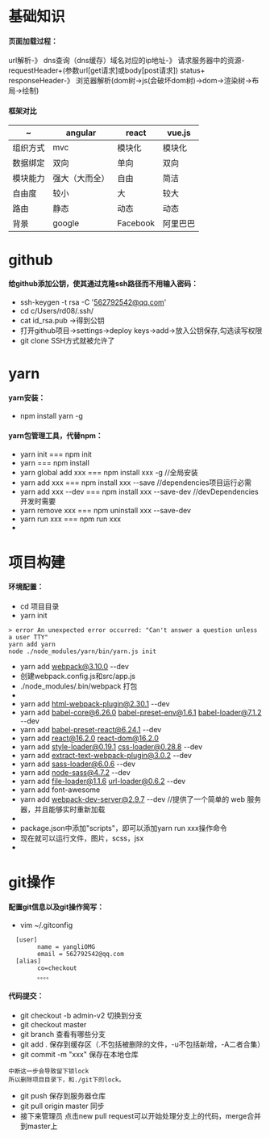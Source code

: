 # 基础知识
#### 页面加载过程：
url解析-》
dns查询（dns缓存）域名对应的ip地址-》
请求服务器中的资源-
requestHeader+(参数url[get请求]或body[post请求])
status+ responseHeader-》
浏览器解析(dom树->js(会破坏dom树)->dom->渲染树->布局->绘制)

#### 框架对比
~|angular|react|vue.js
-|-|-|-
组织方式   | mvc            | 模块化    |  模块化
数据绑定   | 双向           | 单向      |  双向
模块能力   | 强大（大而全）  | 自由      |  简洁
自由度     | 较小           | 大        |  较大
路由       | 静态           | 动态      |  动态
背景       |  google        | Facebook |  阿里巴巴

# github
#### 给github添加公钥，使其通过克隆ssh路径而不用输入密码：
* ssh-keygen -t rsa -C '562792542@qq.com'
* cd c/Users/rd08/.ssh/
* cat id_rsa.pub  ->得到公钥
* 打开github项目->settings->deploy keys->add->放入公钥保存,勾选读写权限
* git clone SSH方式就被允许了


# yarn
#### yarn安装：
* npm install yarn -g

#### yarn包管理工具，代替npm：
* yarn init === npm init
* yarn === npm install
* yarn global add xxx === npm install xxx -g     //全局安装
* yarn add xxx === npm install xxx --save       //dependencies项目运行必需
* yarn add xxx --dev === npm install xxx --save-dev //devDependencies开发时需要
* yarn remove xxx === npm uninstall xxx --save-dev
* yarn run xxx === npm run xxx
* 

# 项目构建
#### 环境配置：
* cd 项目目录
* yarn init
```
> error An unexpected error occurred: "Can't answer a question unless a user TTY"
yarn add yarn
node ./node_modules/yarn/bin/yarn.js init
```
* yarn add webpack@3.10.0 --dev
* 创建webpack.config.js和src/app.js
* ./node_modules/.bin/webpack   打包
* 
* yarn add html-webpack-plugin@2.30.1 --dev
* yarn add babel-core@6.26.0 babel-preset-env@1.6.1 babel-loader@7.1.2 --dev
* yarn add babel-preset-react@6.24.1 --dev
* yarn add react@16.2.0 react-dom@16.2.0
* yarn add style-loader@0.19.1 css-loader@0.28.8 --dev
* yarn add extract-text-webpack-plugin@3.0.2 --dev
* yarn add sass-loader@6.0.6 --dev
* yarn add node-sass@4.7.2 --dev
* yarn add file-loader@1.1.6 url-loader@0.6.2 --dev
* yarn add font-awesome
* yarn add webpack-dev-server@2.9.7 --dev //提供了一个简单的 web 服务器，并且能够实时重新加载
* 
* package.json中添加"scripts"，即可以添加yarn run xxx操作命令
* 现在就可以运行文件，图片，scss，jsx
* 

# git操作
#### 配置git信息以及git操作简写：
* vim ~/.gitconfig
```
  [user]
        name = yangliOMG
        email = 562792542@qq.com
  [alias]
        co=checkout
        。。。。
```
#### 代码提交：
* git checkout -b admin-v2 切换到分支
* git checkout master
* git branch 查看有哪些分支
* git add .     保存到缓存区（.不包括被删除的文件，-u不包括新增，-A二者合集）
* git commit -m "xxx"   保存在本地仓库  
```
中断这一步会导致留下锁lock
所以删除项目目录下，和./git下的lock。
```
* git push      保存到服务器仓库
* git pull origin master 同步
* 接下来管理员 点击new pull request可以开始处理分支上的代码，merge合并到master上









